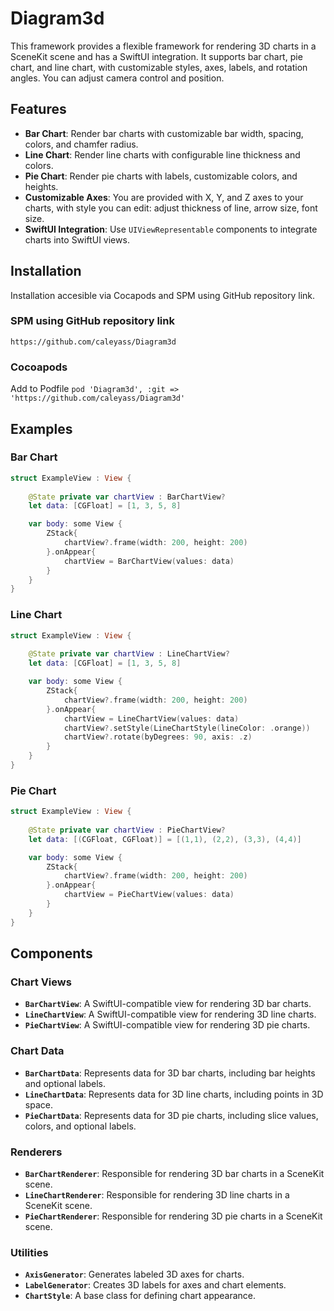 # Diagram3d

This framework provides a flexible framework for rendering 3D charts in a SceneKit scene and has a SwiftUI integration. It supports bar chart, pie chart, and line chart, with customizable styles, axes, labels, and rotation angles. You can adjust camera control and position.

## Features

- **Bar Chart**: Render bar charts with customizable bar width, spacing, colors, and chamfer radius.
- **Line Chart**: Render line charts with configurable line thickness and colors.
- **Pie Chart**: Render pie charts with labels, customizable colors, and heights.
- **Customizable Axes**: You are provided with X, Y, and Z axes to your charts, with style you can edit: adjust thickness of line, arrow size, font size.
- **SwiftUI Integration**: Use `UIViewRepresentable` components to integrate charts into SwiftUI views.

## Installation

Installation accesible via Cocapods and SPM using GitHub repository link.

### SPM using GitHub repository link

`https://github.com/caleyass/Diagram3d`

### Cocoapods

Add to Podfile
`pod 'Diagram3d', :git => 'https://github.com/caleyass/Diagram3d'`
                                                
## Examples

### Bar Chart

```swift
struct ExampleView : View {
    
    @State private var chartView : BarChartView?
    let data: [CGFloat] = [1, 3, 5, 8]

    var body: some View {
        ZStack{
            chartView?.frame(width: 200, height: 200)
        }.onAppear{
            chartView = BarChartView(values: data)
        }
    }
}
```

### Line Chart

```swift
struct ExampleView : View {
    
    @State private var chartView : LineChartView?
    let data: [CGFloat] = [1, 3, 5, 8]

    var body: some View {
        ZStack{
            chartView?.frame(width: 200, height: 200)
        }.onAppear{
            chartView = LineChartView(values: data)
            chartView?.setStyle(LineChartStyle(lineColor: .orange))
            chartView?.rotate(byDegrees: 90, axis: .z)
        }
    }
}
```

### Pie Chart

```swift
struct ExampleView : View {
    
    @State private var chartView : PieChartView?
    let data: [(CGFloat, CGFloat)] = [(1,1), (2,2), (3,3), (4,4)]

    var body: some View {
        ZStack{
            chartView?.frame(width: 200, height: 200)
        }.onAppear{
            chartView = PieChartView(values: data)
        }
    }
}
```

## Components

### Chart Views

- **`BarChartView`**: A SwiftUI-compatible view for rendering 3D bar charts.
- **`LineChartView`**: A SwiftUI-compatible view for rendering 3D line charts.
- **`PieChartView`**: A SwiftUI-compatible view for rendering 3D pie charts.

### Chart Data

- **`BarChartData`**: Represents data for 3D bar charts, including bar heights and optional labels.
- **`LineChartData`**: Represents data for 3D line charts, including points in 3D space.
- **`PieChartData`**: Represents data for 3D pie charts, including slice values, colors, and optional labels.

### Renderers

- **`BarChartRenderer`**: Responsible for rendering 3D bar charts in a SceneKit scene.
- **`LineChartRenderer`**: Responsible for rendering 3D line charts in a SceneKit scene.
- **`PieChartRenderer`**: Responsible for rendering 3D pie charts in a SceneKit scene.

### Utilities

- **`AxisGenerator`**: Generates labeled 3D axes for charts.
- **`LabelGenerator`**: Creates 3D labels for axes and chart elements.
- **`ChartStyle`**: A base class for defining chart appearance.


